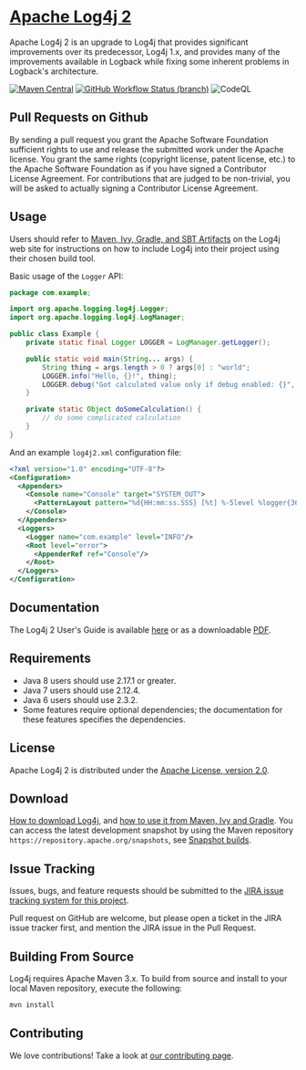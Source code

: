 # [Apache Log4j 2](https://logging.apache.org/log4j/2.x/)

Apache Log4j 2 is an upgrade to Log4j that provides significant improvements over its predecessor, Log4j 1.x,
and provides many of the improvements available in Logback while fixing some inherent problems in Logback's architecture.

[![Maven Central](https://img.shields.io/maven-central/v/org.apache.logging.log4j/log4j-api.svg)](http://mvnrepository.com/artifact/org.apache.logging.log4j/log4j-api)
[![GitHub Workflow Status (branch)](https://img.shields.io/github/workflow/status/apache/logging-log4j2/build/release-2.x)](https://github.com/apache/logging-log4j2/actions/workflows/build.yml)
![CodeQL](https://github.com/apache/logging-log4j2/actions/workflows/codeql-analysis.yml/badge.svg)

## Pull Requests on Github

By sending a pull request you grant the Apache Software Foundation sufficient rights to use and release the submitted
work under the Apache license. You grant the same rights (copyright license, patent license, etc.) to the
Apache Software Foundation as if you have signed a Contributor License Agreement. For contributions that are
judged to be non-trivial, you will be asked to actually signing a Contributor License Agreement.

## Usage

Users should refer to [Maven, Ivy, Gradle, and SBT Artifacts](http://logging.apache.org/log4j/2.x/maven-artifacts.html)
on the Log4j web site for instructions on how to include Log4j into their project using their chosen build tool.

Basic usage of the `Logger` API:

```java
package com.example;

import org.apache.logging.log4j.Logger;
import org.apache.logging.log4j.LogManager;

public class Example {
    private static final Logger LOGGER = LogManager.getLogger();

    public static void main(String... args) {
        String thing = args.length > 0 ? args[0] : "world";
        LOGGER.info("Hello, {}!", thing);
        LOGGER.debug("Got calculated value only if debug enabled: {}", () -> doSomeCalculation());
    }

    private static Object doSomeCalculation() {
        // do some complicated calculation
    }
}
```

And an example `log4j2.xml` configuration file:

```xml
<?xml version="1.0" encoding="UTF-8"?>
<Configuration>
  <Appenders>
    <Console name="Console" target="SYSTEM_OUT">
      <PatternLayout pattern="%d{HH:mm:ss.SSS} [%t] %-5level %logger{36} - %msg%n"/>
    </Console>
  </Appenders>
  <Loggers>
    <Logger name="com.example" level="INFO"/>
    <Root level="error">
      <AppenderRef ref="Console"/>
    </Root>
  </Loggers>
</Configuration>
```

## Documentation

The Log4j 2 User's Guide is available [here](https://logging.apache.org/log4j/2.x/manual/index.html) or as a downloadable
[PDF](https://logging.apache.org/log4j/2.x/log4j-users-guide.pdf).

## Requirements

* Java 8 users should use 2.17.1 or greater.
* Java 7 users should use 2.12.4.
* Java 6 users should use 2.3.2.
* Some features require optional dependencies; the documentation for these features specifies the dependencies.

## License

Apache Log4j 2 is distributed under the [Apache License, version 2.0](http://www.apache.org/licenses/LICENSE-2.0.html).

## Download

[How to download Log4j](http://logging.apache.org/log4j/2.x/download.html),
and [how to use it from Maven, Ivy and Gradle](http://logging.apache.org/log4j/2.x/maven-artifacts.html).
You can access the latest development snapshot by using the Maven repository `https://repository.apache.org/snapshots`,
see [Snapshot builds](https://logging.apache.org/log4j/2.x/maven-artifacts.html#Snapshot_builds).

## Issue Tracking

Issues, bugs, and feature requests should be submitted to the
[JIRA issue tracking system for this project](https://issues.apache.org/jira/browse/LOG4J2).

Pull request on GitHub are welcome, but please open a ticket in the JIRA issue tracker first, and mention the
JIRA issue in the Pull Request.

## Building From Source

Log4j requires Apache Maven 3.x. To build from source and install to your local Maven repository, execute the following:

```sh
mvn install
```

## Contributing

We love contributions! Take a look at
[our contributing page](https://github.com/apache/logging-log4j2/blob/master/CONTRIBUTING.md).
